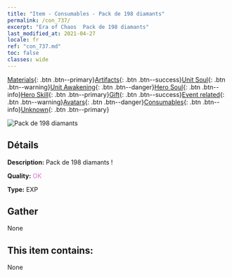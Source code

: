 ```yaml
---
title: "Item - Consumables - Pack de 198 diamants"
permalink: /con_737/
excerpt: "Era of Chaos  Pack de 198 diamants"
last_modified_at: 2021-04-27
locale: fr
ref: "con_737.md"
toc: false
classes: wide
---
```

 [Materials](/ItemsFR/){: .btn .btn--primary}[Artifacts](/ItemsFR/Artifacts/){: .btn .btn--success}[Unit Soul](/ItemsFR/UnitSoul/){: .btn .btn--warning}[Unit Awakening](/ItemsFR/UnitAwakening/){: .btn .btn--danger}[Hero Soul](/ItemsFR/HeroSoul/){: .btn .btn--info}[Hero Skill](/ItemsFR/HeroSkill/){: .btn .btn--primary}[Gift](/ItemsFR/Gift/){: .btn .btn--success}[Event related](/ItemsFR/Events/){: .btn .btn--warning}[Avatars](/ItemsFR/Avatars/){: .btn .btn--danger}[Consumables](/ItemsFR/Consumables/){: .btn .btn--info}[Unknown](/ItemsFR/Unknown/){: .btn .btn--primary}

 ![Pack de 198 diamants](/images/t/i_tool_30273.png)

## Détails
 **Description:** Pack de 198 diamants !

 **Quality:** <span style="color: #DA70D6">OK</span>

 **Type:** EXP

## Gather

  None

## This item contains:

  None

